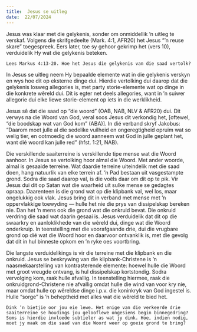 ```yaml
---
title:  Jesus se uitleg
date:  22/07/2024
---
```


Jesus was klaar met die gelykenis, sonder om onmiddellik ’n uitleg te verskaf. Volgens die skrifgedeelte (Mark. 4:1, AFR20) het Jesus “’n reuse skare” toegespreek. Eers later, toe sy gehoor gekrimp het (vers 10), verduidelik Hy wat die gelykenis beteken.

`Lees Markus 4:13-20. Hoe het Jesus die gelykenis van die saad vertolk?`

In Jesus se uitleg neem Hy bepaalde elemente wat in die gelykenis verskyn en wys hoe dit op eksterne dinge dui. Hierdie vertolking dui daarop dat die gelykenis losweg allegories is, met party storie-elemente wat op dinge in die konkrete wêreld dui. Dit is egter net deels allegories, want in ’n suiwer allegorie dui elke liewe storie-element op iets in die werklikheid.

Jesus sê dat die saad op “die woord” (OAB, NAB, NLV & AFR20) dui. Dit verwys na die Woord van God, veral soos Jesus dit verkondig het, [oftewel, “die boodskap wat van God kom” (ABA)]. In dié verband skryf Jakobus: “Daarom moet julle al die sedelike vuilheid en ongeregtigheid opruim wat so welig tier, en ootmoedig die woord aanneem wat God in julle geplant het, want dié woord kan julle red” (hfst. 1:21, NAB).

Die verskillende saaiterreine is verskillende tipe mense wat die Woord aanhoor. In Jesus se vertolking hoor almal die Woord. Met ander woorde, almal is gesaaide terreine. Wat daardie terreine uiteindelik met die saad doen, hang natuurlik van elke terrein af. ’n Pad bestaan uit vasgestampte grond. Sodra die saad daarop val, is die voëls daar om dit op te pik. Vir Jesus dui dit op Satan wat die waarheid uit sulke mense se gedagtes opraap. Daarenteen is die grond wat op die klipbank val, wel los, maar ongelukkig ook vlak. Jesus bring dit in verband met mense met ’n oppervlakkige toewyding — hulle het nie die prys van dissipelskap bereken nie. Dan het ’n mens ook die grond wat die onkruid bevat. Die onkruid verdring die saad wat daarin gesaai is. Jesus verduidelik dat dit op die swaarkry en aanloklikhede van die wêreld dui, dinge wat die Woord onderkruip. In teenstelling met die voorafgaande drie, dui die vrugbare grond op dié wat die Woord hoor en daarvoor ontvanklik is, met die gevolg dat dit in hul binneste opkom en ’n ryke oes voortbring.

Die langste verduidelikings is vir die terreine met die klipbank en die onkruid. Jesus se beskrywing van die klipbank-Christene is ’n naasmekaarstelling van kontrasterende elemente: hoewel hulle die Woord met groot vreugde ontvang, is hul dissipelskap kortstondig. Sodra vervolging kom, raak hulle afvallig. In teenstelling hiermee, raak die onkruidgrond-Christene nie afvallig omdat hulle die wind van voor kry nie, maar omdat hulle op wêreldse dinge i.p.v. die koninkryk van God ingestel is. Hulle “sorge” is ’n beheptheid met alles wat die wêreld te bied het.

`Dink ’n bietjie oor jou eie lewe. Het enige van die verkeerde drie saaiterreine se houdings jou gelooflewe ongesiens begin binnegedring? Soms is hierdie invloede subtieler as wat jy dink. Hoe, indien nodig, moet jy maak om die saad van die Woord weer op goeie grond te bring?`